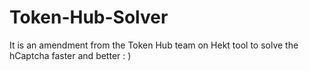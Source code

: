 # Token-Hub-Solver
It is an amendment from the Token Hub team on Hekt tool to solve the hCaptcha faster and better : )
